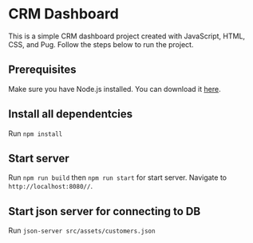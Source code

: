 # CRM Dashboard

This is a simple CRM dashboard project created with JavaScript, HTML, CSS, and Pug. Follow the steps below to run the project.

## Prerequisites

Make sure you have Node.js installed. You can download it [here](https://nodejs.org/).

## Install all dependentcies

Run `npm install`

## Start server

Run `npm run build` then `npm run start` for start server. Navigate to `http://localhost:8080//`. 

## Start json server for connecting to DB

Run `json-server src/assets/customers.json`
